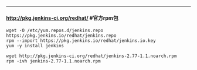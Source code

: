-----------------
#### http://pkg.jenkins-ci.org/redhat/ #官方rpm包
```
wget -O /etc/yum.repos.d/jenkins.repo https://pkg.jenkins.io/redhat/jenkins.repo
rpm --import https://pkg.jenkins.io/redhat/jenkins.io.key
yum -y install jenkins
```

```
wget http://pkg.jenkins-ci.org/redhat/jenkins-2.77-1.1.noarch.rpm
rpm -ivh jenkins-2.77-1.1.noarch.rpm
```
